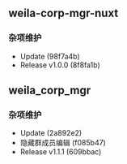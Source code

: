 ## weila-corp-mgr-nuxt

### 杂项维护

- Update (98f7a4b)
- Release v1.0.0 (8f8fa1b)

## weila_corp_mgr

### 杂项维护

- Update (2a892e2)
- 隐藏群成员编辑 (f085b47)
- Release v1.1.1 (609bbac)